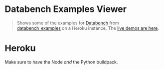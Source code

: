 # Databench Examples Viewer

> Shows some of the examples for [Databench](https://github.com/svenkreiss/databench) from [databench_examples](https://github.com/svenkreiss/databench_examples) on a Heroku instance. The [live demos are here](http://databench-examples.trivial.io/).

# Heroku

Make sure to have the Node *and* the Python buildpack.
